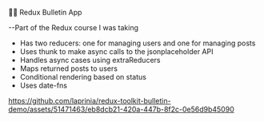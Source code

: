 📩📯 Redux Bulletin App

--Part of the Redux course I was taking

* Has two reducers: one for managing users and one for managing posts
* Uses thunk to make async calls to the jsonplaceholder API
* Handles async cases using extraReducers
* Maps returned posts to users
* Conditional rendering based on status
* Uses date-fns

https://github.com/laprinia/redux-toolkit-bulletin-demo/assets/51471463/eb8dcb21-420a-447b-8f2c-0e56d9b45090

